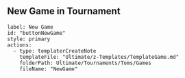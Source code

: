 ## New Game in Tournament
```meta-bind-button
label: New Game
id: "buttonNewGame"
style: primary
actions:
  - type: templaterCreateNote
    templateFile: "Ultimate/z-Templates/TemplateGame.md"
    folderPath: Ultimate/Tournaments/Toms/Games
    fileName: "NewGame"
```
